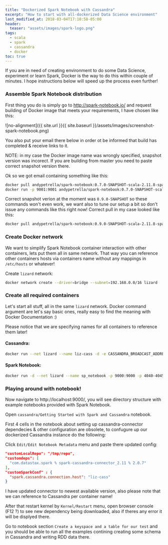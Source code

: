 ```yaml
---
title: "Dockerized Spark Notebook with Cassandra"
excerpt: "How to start with all-dockerized Data Science environment"
last_modified_at: 2018-03-04T17:10:58-05:00
header:
  teaser: "assets/images/spark-logo.png"
tags: 
  - scala
  - spark
  - cassandra
  - docker
toc: true
---
```


If you are in need of creating environment to do some Data Science, experiment or learn Spark, Docker is the way to do this within couple of minutes. I hope instructions below will speed up the process even further!

### Assemble Spark Notebook distribution

First thing you do is simply go to http://spark-notebook.io/ and request building of Docker image that meets your requirements, I have chosen like this:

![no-alignment]({{ site.url }}{{ site.baseurl }}/assets/images/screenshot-spark-notebook.png)

You also put your email there below in order ot be informed that build has completed & receive links to it.

NOTE: in my case the Docker image name was wrongly specified, snapshot version was incorect. If you are building from master you need to paste correct snapshot version there.

Ok so we got email containing something like this:
 
```bash
docker pull andypetrella/spark-notebook:0.7.0-SNAPSHOT-scala-2.11.8-spark-2.2.1-hadoop-2.7.2-with-hive
docker run -p 9001:9001 andypetrella/spark-notebook:0.7.0-SNAPSHOT-scala-2.11.8-spark-2.2.1-hadoop-2.7.2-with-hive
```

Correct snapshot verion at the moment was `0.9.0-SNAPSHOT` so these commands won't even work, we want also to tune our setup a bit so don't issue any commands like this right now!
Correct pull in my case looked like this:

```bash
docker pull andypetrella/spark-notebook:0.9.0-SNAPSHOT-scala-2.11.8-spark-2.2.1-hadoop-2.7.2-with-hive
```

### Create Docker network

We want to simplify Spark Notebook container interaction with other containers, lets put them all in same network. That way you can reference other containers hosts via containers name without any mappings in `/etc/hosts` or whatever! 

Create `lizard` network:

```bash
docker network create --driver=bridge --subnet=192.168.0.0/16 lizard
```

### Create all required containers

Let's start all stuff, all in the same `lizard` network. Docker command argument are let's say basic ones, really easy to find the meaning with Docker Documentation :)

Please notice that we are specifying names for all containers to reference them later!

#### Cassandra:

```bash
docker run --net lizard --name liz-cass -d -e CASSANDRA_BROADCAST_ADDRESS=0.0.0.0 -p 7000:7000 -p 7199:7199 -p 9042:9042 -p 9160:9160 cassandra:latest
```

#### Spark Notebook:

```bash
docker run -d --net lizard --name sp_notebook -p 9000:9000 -p 4040-4045:4040-4045 -v v:/shared:/win_shared andypetrella/spark-notebook:0.9.0-SNAPSHOT-scala-2.11.8-spark-2.2.1-hadoop-2.7.2-with-hive
```

### Playing around with notebook!

Now navigate to http://localhost:9000/, you will see directory structure with example notebooks provided with Spark Notebook.

Open `cassandra/Getting Started with Spark and Cassandra` notebook.

First 4 cells in the notebook about setting up cassandra-connector dependecies & other configuration are obsolete, to confugure up our dockerized Cassandra instance do the following:

Click `Edit/Edit Notebook Metadata` menu and paste there updated config:

```json
"customLocalRepo": "/tmp/repo",
"customdeps": [
  "com.datastax.spark % spark-cassandra-connector_2.11 % 2.0.7"
],
"customSparkConf" : {
  "spark.cassandra.connection.host": "liz-cass"
}
```

I have updated connector to newest available version, also please note that we can reference to Cassandra per container name!

After that restart kernel by `Kernel/Restart` menu, open browser console (F12 ?) to see new dependency being downloaded, also if theres any error it will be displyed there.

Go to notebook section `Create a keyspace and a table for our test` and you should be able to run all the examples contining creating some schema in Cassandra and writing RDD data there.

